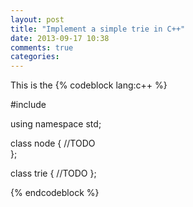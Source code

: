 ```yaml
---
layout: post
title: "Implement a simple trie in C++"
date: 2013-09-17 10:38
comments: true
categories: 
---
```



This is the 
{% codeblock lang:c++ %}

#include <iostream>

using namespace std;

class node {
//TODO	
};

class trie {
//TODO
};

{% endcodeblock %}